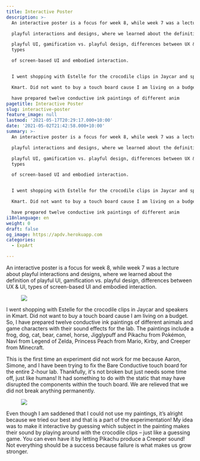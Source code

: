 ```yaml
---
title: Interactive Poster
description: >-
  An interactive poster is a focus for week 8, while week 7 was a lecture about

  playful interactions and designs, where we learned about the definition of

  playful UI, gamification vs. playful design, differences between UX & UI,
  types

  of screen-based UI and embodied interaction. 


  I went shopping with Estelle for the crocodile clips in Jaycar and speakers in

  Kmart. Did not want to buy a touch board cause I am living on a budget. So, I

  have prepared twelve conductive ink paintings of different anim
pagetitle: Interactive Poster
slug: interactive-poster
feature_image: null
lastmod: '2021-05-17T20:29:17.000+10:00'
date: '2021-05-02T21:42:58.000+10:00'
summary: >-
  An interactive poster is a focus for week 8, while week 7 was a lecture about

  playful interactions and designs, where we learned about the definition of

  playful UI, gamification vs. playful design, differences between UX & UI,
  types

  of screen-based UI and embodied interaction. 


  I went shopping with Estelle for the crocodile clips in Jaycar and speakers in

  Kmart. Did not want to buy a touch board cause I am living on a budget. So, I

  have prepared twelve conductive ink paintings of different anim
i18nlanguage: en
weight: 0
draft: false
og_image: https://apdv.herokuapp.com
categories:
  - ExpArt

---
```

<p>An interactive poster is a focus for week 8, while week 7 was a lecture about playful interactions and designs, where we learned about the definition of playful UI, gamification vs. playful design, differences between UX &amp; UI, types of screen-based UI and embodied interaction. </p><figure class="kg-card kg-image-card"><img src="https://res-4.cloudinary.com/hizgjp0fn/image/upload/q_auto/v1/ghost-blog-images/USER_SCOPED_TEMP_DATA_MSGR_PHOTO_FOR_UPLOAD_1619536734465_6792829403517409900.jpg" class="kg-image"></figure><p>I went shopping with Estelle for the crocodile clips in Jaycar and speakers in Kmart. Did not want to buy a touch board cause I am living on a budget. So, I have prepared twelve conductive ink paintings of different animals and game characters with their sound effects for the lab. The paintings include a frog, dog, cat, bear, camel, horse, Jigglypuff and Pikachu from Pokémon, Navi from Legend of Zelda, Princess Peach from Mario, Kirby, and Creeper from Minecraft.</p><p>This is the first time an experiment did not work for me because Aaron, Simone, and I have been trying to fix the Bare Conductive touch board for the entire 2-hour lab. Thankfully, it's not broken but just needs some time off, just like humans! It had something to do with the static that may have disrupted the components within the touch board. We are relieved that we did not break anything permanently.</p><figure class="kg-card kg-image-card"><img src="https://res-3.cloudinary.com/hizgjp0fn/image/upload/q_auto/v1/ghost-blog-images/20210428_122846.jpg" class="kg-image"></figure><p>Even though I am saddened that I could not use my paintings, it’s alright because we tried our best and that is a part of the experimentation! My idea was to make it interactive by guessing which subject in the painting makes their sound by playing around with the crocodile clips – just like a guessing game. You can even have it by letting Pikachu produce a Creeper sound! Not everything should be a success because failure is what makes us grow stronger.</p>
